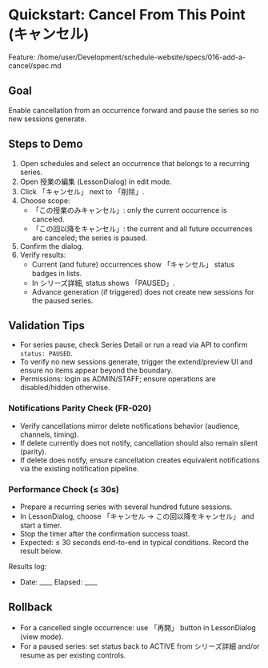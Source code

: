 # Quickstart: Cancel From This Point (キャンセル)

Feature: /home/user/Development/schedule-website/specs/016-add-a-cancel/spec.md

## Goal

Enable cancellation from an occurrence forward and pause the series so no new sessions generate.

## Steps to Demo

1. Open schedules and select an occurrence that belongs to a recurring series.
2. Open 授業の編集 (LessonDialog) in edit mode.
3. Click 「キャンセル」 next to 「削除」.
4. Choose scope:
   - 「この授業のみキャンセル」: only the current occurrence is canceled.
   - 「この回以降をキャンセル」: the current and all future occurrences are canceled; the series is paused.
5. Confirm the dialog.
6. Verify results:
   - Current (and future) occurrences show 「キャンセル」 status badges in lists.
   - In シリーズ詳細, status shows 「PAUSED」.
   - Advance generation (if triggered) does not create new sessions for the paused series.

## Validation Tips

- For series pause, check Series Detail or run a read via API to confirm `status: PAUSED`.
- To verify no new sessions generate, trigger the extend/preview UI and ensure no items appear beyond the boundary.
- Permissions: login as ADMIN/STAFF; ensure operations are disabled/hidden otherwise.

### Notifications Parity Check (FR-020)

- Verify cancellations mirror delete notifications behavior (audience, channels, timing).
- If delete currently does not notify, cancellation should also remain silent (parity).
- If delete does notify, ensure cancellation creates equivalent notifications via the existing notification pipeline.

### Performance Check (≤ 30s)

- Prepare a recurring series with several hundred future sessions.
- In LessonDialog, choose 「キャンセル → この回以降をキャンセル」 and start a timer.
- Stop the timer after the confirmation success toast.
- Expected: ≤ 30 seconds end-to-end in typical conditions. Record the result below.

Results log:
- Date: ____  Elapsed: ____

## Rollback

- For a cancelled single occurrence: use 「再開」 button in LessonDialog (view mode).
- For a paused series: set status back to ACTIVE from シリーズ詳細 and/or resume as per existing controls.
